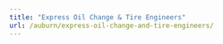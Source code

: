 ```yaml
---
title: "Express Oil Change & Tire Engineers"
url: /auburn/express-oil-change-and-tire-engineers/
---
```

